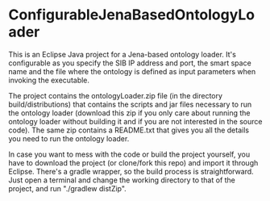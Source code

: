 # ConfigurableJenaBasedOntologyLoader

This is an Eclipse Java project for a Jena-based ontology loader. It's configurable as you specify the SIB IP address and port, the smart space name and the file where the ontology is defined as input parameters when invoking the executable.

The project contains the ontologyLoader.zip file (in the directory build/distributions) that contains the scripts and jar files necessary to run the ontology loader (download this zip if you only care about running the ontology loader without building it and if you are not interested in the source code). The same zip contains a README.txt that gives you all the details you need to run the ontology loader.

In case you want to mess with the code or build the project yourself, you have to download the project (or clone/fork this repo) and import it through Eclipse. There's a gradle wrapper, so the build process is straightforward. Just open a terminal and change the working directory to that of the project, and run "./gradlew distZip".
